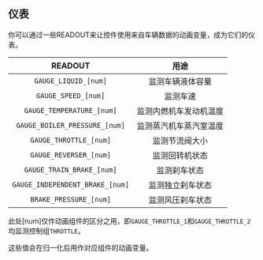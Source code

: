 ## 仪表

你可以通过一些READOUT来让控件使用来自车辆数据的动画变量，成为它们的仪表。

|             READOUT             |     用途      |
|:-------------------------------:|:-----------:|
|      `GAUGE_LIQUID_[num]`       |  监测车辆液体容量   |
|       `GAUGE_SPEED_[num]`       |    监测车速     |
|    `GAUGE_TEMPERATURE_[num]`    | 监测内燃机车发动机温度 |
|  `GAUGE_BOILER_PRESSURE_[num]`  | 监测蒸汽机车蒸汽室温度 |
|     `GAUGE_THROTTLE_[num]`      |   监测节流阀大小   |
|     `GAUGE_REVERSER_[num]`      |   监测回转机状态   |
|    `GAUGE_TRAIN_BRAKE_[num]`    |   监测刹车状态    |
| `GAUGE_INDEPENDENT_BRAKE_[num]` |  监测独立刹车状态   |
|     `BRAKE_PRESSURE_[num]`      |  监测风压刹车状态   |


此处[num]仅作动画组件的区分之用，即`GAUGE_THROTTLE_1`和`GAUGE_THROTTLE_2`均监测控制组`THROTTLE`。

这些值会在归一化后用作对应组件的动画变量。